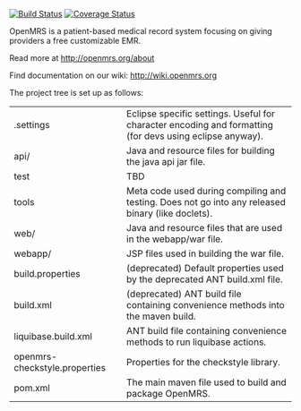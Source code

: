 [![Build Status](https://secure.travis-ci.org/openmrs/openmrs-core.png?branch=master)](https://travis-ci.org/openmrs/openmrs-core) [![Coverage Status](https://coveralls.io/repos/github/openmrs/openmrs-core/badge.svg?branch=master)](https://coveralls.io/github/openmrs/openmrs-core?branch=master)

OpenMRS is a patient-based medical record system focusing on giving providers a free customizable EMR.

Read more at http://openmrs.org/about

Find documentation on our wiki: http://wiki.openmrs.org

The project tree is set up as follows:

<table>
 <tr>
  <td>.settings</td>
  <td>Eclipse specific settings. Useful for character encoding and formatting (for devs using eclipse anyway).</td>
 </tr>
 <tr>
  <td>api/</td>
  <td>Java and resource files for building the java api jar file.</td>
 </tr>
 <tr>
  <td>test</td>
  <td>TBD</td>
 </tr>
 <tr>
  <td>tools</td>
  <td>Meta code used during compiling and testing. Does not go into any released binary (like doclets).</td>
 </tr>
 <tr>
  <td>web/</td>
  <td>Java and resource files that are used in the webapp/war file.</td>
 </tr>
 <tr>
  <td>webapp/</td>
  <td>JSP files used in building the war file.</td>
 </tr>
 <tr> 
  <td>build.properties</td>
  <td>(deprecated) Default properties used by the deprecated ANT build.xml file.</td>
 </tr>
 <tr>
  <td>build.xml</td>
  <td>(deprecated) ANT build file containing convenience methods into the maven build.</td>
 </tr>
 <tr>
  <td>liquibase.build.xml</td>
  <td>ANT build file containing convenience methods to run liquibase actions.</td>
 </tr>
 <tr>
  <td>openmrs-checkstyle.properties</td>
  <td>Properties for the checkstyle library.</td>
 </tr>
 <tr>
  <td>pom.xml</td>
  <td>The main maven file used to build and package OpenMRS.</td>
 </tr>  
</table>
